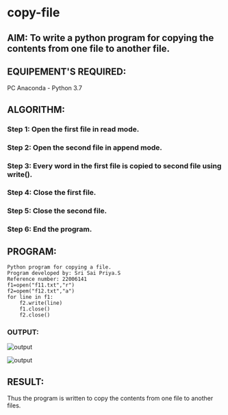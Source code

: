 # copy-file
## AIM: To write a python program for copying the contents from one file to another file.
## EQUIPEMENT'S REQUIRED: 
PC Anaconda - Python 3.7
## ALGORITHM: 
### Step 1: Open the first file in read mode.

### Step 2: Open the second file in append mode.
 
### Step 3: Every word in the first file is copied to second file using write().

### Step 4: Close the first file.

### Step 5: Close the second file.

### Step 6:  End the program.

## PROGRAM:
```
Python program for copying a file.
Program developed by: Sri Sai Priya.S
Reference number: 22006141
f1=open("f11.txt","r")
f2=opem("f12.txt","a")
for line in f1:
    f2.write(line)
    f1.close()
    f2.close()
```














### OUTPUT:
 
 ![output](/Screenshot%20from%202023-01-28%2012-25-13.png)

![output](/Screenshot%20from%202023-01-28%2012-24-30.png)

 


## RESULT:
Thus the program is written to copy the contents from one file to another files.
